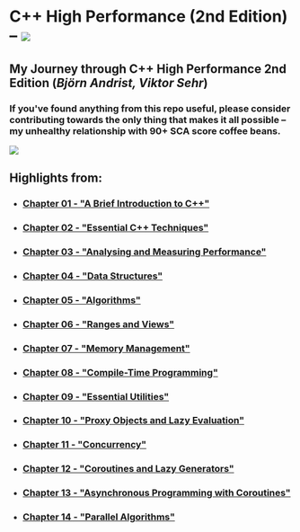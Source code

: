 # C++ High Performance (2nd Edition) – [![](https://tokei.ekzhang.com/b1/github/ITHelpDec/CPP-High-Performance?category=code&style=plastic)](https://github.com/ITHelpDec/CPP-High-Performance)

## My Journey through C++ High Performance 2nd Edition (_Björn Andrist, Viktor Sehr_)
### If you've found anything from this repo useful, please consider contributing towards the only thing that makes it all possible – my unhealthy relationship with 90+ SCA score coffee beans.

<a href="https://www.buymeacoffee.com/ITHelpDec"><img src="https://img.buymeacoffee.com/button-api/?text=Buy me a coffee&emoji=&slug=ITHelpDec&button_colour=FFDD00&font_colour=000000&font_family=Cookie&outline_colour=000000&coffee_colour=ffffff" /></a>

## Highlights from:

* ### [Chapter 01 - "A Brief Introduction to C++"](Chapter%2001%20-%20A%20Brief%20Introduction%20to%20C++)
* ### [Chapter 02 - "Essential C++ Techniques"](Chapter%2002%20-%20Essential%20C++%20Techniques)
* ### [Chapter 03 - "Analysing and Measuring Performance"](Chapter%2003%20-%20Analysing%20and%20Measuring%20Performance)
* ### [Chapter 04 - "Data Structures"](Chapter%2004%20-%20Data%20Structures)
* ### [Chapter 05 - "Algorithms"](Chapter%2005%20-%20Algorithms)
* ### [Chapter 06 - "Ranges and Views"](Chapter%2006%20-%20Ranges%20and%20Views)
* ### [Chapter 07 - "Memory Management"](Chapter%2007%20-%20Memory%20Management)
* ### [Chapter 08 - "Compile-Time Programming"](Chapter%2008%20-%20Compile-Time%20Programming)
* ### [Chapter 09 - "Essential Utilities"](Chapter%2009%20-%20Essential%20Utilities)
* ### [Chapter 10 - "Proxy Objects and Lazy Evaluation"](Chapter%2010%20-%20Proxy%20Objects%20and%20Lazy%20Evaluation)
* ### [Chapter 11 - "Concurrency"](Chapter%2011%20-%20Concurrency)
* ### [Chapter 12 - "Coroutines and Lazy Generators"](Chapter%2012%20-%20Coroutines%20and%20Lazy%20Generators)
* ### [Chapter 13 - "Asynchronous Programming with Coroutines"](Chapter%2013%20-%20Asynchronous%20Programming%20with%20Coroutines)
* ### [Chapter 14 - "Parallel Algorithms"](Chapter%2014%20-%20Parallel%20Algorithms)
